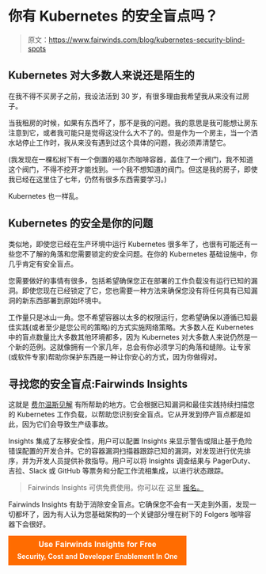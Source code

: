 # 你有 Kubernetes 的安全盲点吗？

> 原文：<https://www.fairwinds.com/blog/kubernetes-security-blind-spots>

 ## **Kubernetes 对大多数人来说还是陌生的**

在我不得不买房子之前，我设法活到 30 岁，有很多理由我希望我从来没有过房子。

当我租房的时候，如果有东西坏了，那不是我的问题。我的意思是我可能想让房东注意到它，或者我可能只是觉得这没什么大不了的。但是作为一个房主，当一个洒水站停止工作时，我从来没有遇到过这个具体的问题，我必须弄清楚它。

(我发现在一棵松树下有一个倒置的福尔杰咖啡容器，盖住了一个阀门，我不知道这个阀门，不得不挖开才能找到。一个我不想知道的阀门。但这是我的房子，即使我已经在这里住了七年，仍然有很多东西需要学习。)

Kubernetes 也一样乱。

## **Kubernetes 的安全是你的问题**

类似地，即使您已经在生产环境中运行 Kubernetes 很多年了，也很有可能还有一些您不了解的角落和您需要锁定的安全问题。在你的 Kubernetes 基础设施中，你几乎肯定有安全盲点。

您需要做好的事情有很多，包括希望确保您正在部署的工作负载没有运行已知的漏洞。即使您现在已经锁定了它，您也需要一种方法来确保您没有将任何具有已知漏洞的新东西部署到原始环境中。

工作量只是冰山一角。您不希望容器以太多的权限运行，您希望确保以遵循已知最佳实践(或者至少是您公司的策略)的方式实施网络策略。大多数人在 Kubernetes 中的盲点数量比大多数其他环境都多，因为 Kubernetes 对大多数人来说仍然是一个新的范例。这就像拥有一个家几年，总会有你必须学习的角落和缝隙。让专家(或软件专家)帮助你保护东西是一种让你安心的方式，因为你做得对。

## **寻找您的安全盲点:Fairwinds Insights**

这就是 [费尔温斯见解](//www.fairwinds.com/insights) 有所帮助的地方。它会根据已知漏洞和最佳实践持续扫描您的 Kubernetes 工作负载，以帮助您识别安全盲点。它从开发到停产盲点都是如此，因为它们会导致生产级事故。

Insights 集成了左移安全性，用户可以配置 Insights 来显示警告或阻止基于危险错误配置的开发合并。它的容器漏洞扫描器跟踪已知的漏洞，对发现进行优先排序，并为开发人员提供补救指导。用户可以将 Insights 调查结果与 PagerDuty、吉拉、Slack 或 GitHub 等票务和分配工作流相集成，以进行状态跟踪。

> Fairwinds Insights 可供免费使用。你可以在 这里 [报名。](https://www.fairwinds.com/coming-soon)

Fairwinds Insights 有助于消除安全盲点。它确保您不会有一天走到外面，发现一切都坏了，因为有人认为您基础架构的一个关键部分埋在树下的 Folgers 咖啡容器下会很好。

[![Use Fairwinds Insights for Free Security, Cost and Developer Enablement In One](img/7c86296320eb01b215d8e2755e9c5b9d.png)](https://cta-redirect.hubspot.com/cta/redirect/2184645/34aa4987-a1f9-438a-a145-d7d82d5c479a)
